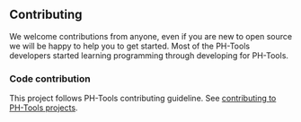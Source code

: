 Contributing
------------
We welcome contributions from anyone, even if you are new to open source we will be happy to help you to get started. Most of the PH-Tools developers started learning programming through developing for PH-Tools.

### Code contribution
This project follows PH-Tools contributing guideline. See [contributing to PH-Tools projects](https://github.com/PH-Tools/contributing).
